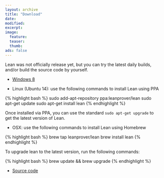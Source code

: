 ```yaml
---
layout: archive
title: "Download"
date:
modified:
excerpt:
image:
  feature:
  teaser:
  thumb:
ads: false
---
```


Lean was not officially release yet, but you can try the latest daily
builds, and/or build the source code by yourself.

- [Windows 8](https://github.com/leanprover/bin/blob/master/lean-0.2.0-windows.zip?raw=true)

- Linux (Ubuntu 14): use the following commands to install Lean using PPA

{% highlight bash %}
sudo add-apt-repository ppa:leanprover/lean
sudo apt-get update
sudo apt-get install lean
{% endhighlight %}

Once installed via PPA, you can use the standard `sudo apt-get upgrade` to get the latest version of Lean.

- OSX: use the following commands to install Lean using Homebrew

{% highlight bash %}
brew tap leanprover/lean
brew install lean
{% endhighlight %}

To upgrade lean to the latest version, run the following commands:

{% highlight bash %}
brew update && brew upgrade
{% endhighlight %}

- [Source code](http://github.com/leanprover/lean/archive/master.zip)
